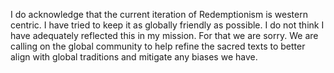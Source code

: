 I do acknowledge that the current iteration of Redemptionism is western centric. I have tried to keep it as globally
friendly as possible. I do not think I have adequately reflected this in my mission. For that we are sorry. We are
calling on the global community to help refine the sacred texts to better align with global traditions and mitigate
any biases we have. 